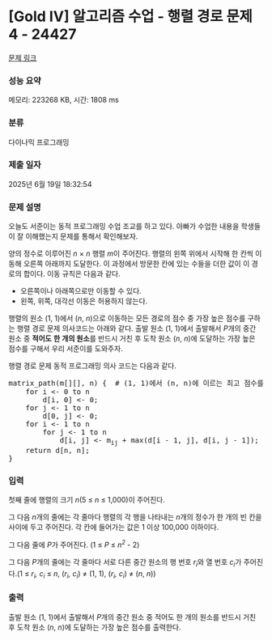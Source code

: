 # [Gold IV] 알고리즘 수업 - 행렬 경로 문제 4 - 24427 

[문제 링크](https://www.acmicpc.net/problem/24427) 

### 성능 요약

메모리: 223268 KB, 시간: 1808 ms

### 분류

다이나믹 프로그래밍

### 제출 일자

2025년 6월 19일 18:32:54

### 문제 설명

<p>오늘도 서준이는 동적 프로그래밍 수업 조교를 하고 있다. 아빠가 수업한 내용을 학생들이 잘 이해했는지 문제를 통해서 확인해보자.</p>

<p>양의 정수로 이루어진 <em>n</em> × <em>n</em> 행렬 <em>m</em>이 주어진다. 행렬의 왼쪽 위에서 시작해 한 칸씩 이동해 오른쪽 아래까지 도달한다. 이 과정에서 방문한 칸에 있는 수들을 더한 값이 이 경로의 합이다. 이동 규칙은 다음과 같다.</p>

<ul>
	<li>오른쪽이나 아래쪽으로만 이동할 수 있다.</li>
	<li>왼쪽, 위쪽, 대각선 이동은 허용하지 않는다.</li>
</ul>

<p>행렬의 원소 (1, 1)에서 (<em>n</em>, <em>n</em>)으로 이동하는 모든 경로의 점수 중 가장 높은 점수를 구하는 행렬 경로 문제 의사코드는 아래와 같다. 출발 원소 (1, 1)에서 출발해서 <em>P</em>개의 중간 원소 중 <strong>적어도</strong> <strong>한 개의 원소</strong>를 반드시 거친 후 도착 원소 (<em>n</em>, <em>n</em>)에 도달하는 가장 높은 점수를 구해서 우리 서준이를 도와주자.</p>

<p>행렬 경로 문제 동적 프로그래밍 의사 코드는 다음과 같다.</p>

<pre>matrix_path(m[][], n) {  # (1, 1)에서 (n, n)에 이르는 최고 점수를 구한다.
    for i <- 0 to n
        d[i, 0] <- 0;
    for j <- 1 to n
        d[0, j] <- 0;
    for i <- 1 to n
        for j <- 1 to n
            d[i, j] <- m<sub>ij</sub> + max(d[i - 1, j], d[i, j - 1]);
    return d[n, n];
}</pre>

### 입력 

 <p>첫째 줄에 행렬의 크기 <i>n</i>(5 ≤ <em>n</em> ≤ 1,000)이 주어진다.</p>

<p>그 다음 <em>n</em>개의 줄에는 각 줄마다 행렬의 각 행을 나타내는 <em>n</em>개의 정수가 한 개의 빈 칸을 사이에 두고 주어진다. 각 칸에 들어가는 값은 1 이상 100,000 이하이다.</p>

<p>그 다음 줄에 <em>P</em>가 주어진다. (1 ≤ <em>P</em> ≤ <em>n<sup>2</sup></em> - 2)</p>

<p>그 다음 <i>P</i>개의 줄에는 각 줄마다 서로 다른 중간 원소의 행 번호 <em>r<sub>i</sub></em>와<em> </em>열 번호 <em>c<sub>i</sub></em>가 주어진다.(1 ≤ <em>r<sub>i</sub>, c<sub>i</sub></em> ≤ <em>n</em>, (<em>r<sub>i</sub>, c<sub>i</sub></em>) ≠ (1, 1), (<em>r<sub>i</sub>, c<sub>i</sub></em>) ≠ (<em>n</em>, <em>n</em>))</p>

### 출력 

 <p>출발 원소 (1, 1)에서 출발해서 <em>P</em>개의 중간 원소 중 적어도 한 개의 원소를 반드시 거친 후 도착 원소 (<em>n</em>, <em>n</em>)에 도달하는 가장 높은 점수를 출력한다.</p>

